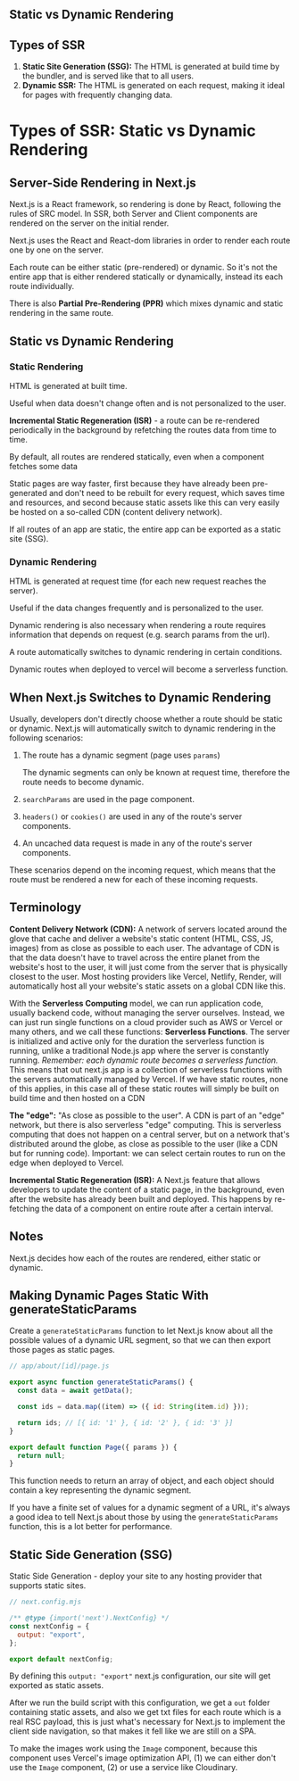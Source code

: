 ## Static vs Dynamic Rendering

## Types of SSR

1. **Static Site Generation (SSG):** The HTML is generated at build time by the bundler, and is served like that to all users.
2. **Dynamic SSR:** The HTML is generated on each request, making it ideal for pages with frequently changing data.

# Types of SSR: Static vs Dynamic Rendering

## Server-Side Rendering in Next.js

Next.js is a React framework, so rendering is done by React, following the rules of SRC model. In SSR, both Server and Client components are rendered on the server on the initial render.

Next.js uses the React and React-dom libraries in order to render each route one by one on the server.

Each route can be either static (pre-rendered) or dynamic. So it's not the entire app that is either rendered statically or dynamically, instead its each route individually.

There is also **Partial Pre-Rendering (PPR)** which mixes dynamic and static rendering in the same route.

## Static vs Dynamic Rendering

### Static Rendering

HTML is generated at built time.

Useful when data doesn't change often and is not personalized to the user.

**Incremental Static Regeneration (ISR)** - a route can be re-rendered periodically in the background by refetching the routes data from time to time.

By default, all routes are rendered statically, even when a component fetches some data

Static pages are way faster, first because they have already been pre-generated and don't need to be rebuilt for every request, which saves time and resources, and second because static assets like this can very easily be hosted on a so-called CDN (content delivery network).

If all routes of an app are static, the entire app can be exported as a static site (SSG).

### Dynamic Rendering

HTML is generated at request time (for each new request reaches the server).

Useful if the data changes frequently and is personalized to the user.

Dynamic rendering is also necessary when rendering a route requires information that depends on request (e.g. search params from the url).

A route automatically switches to dynamic rendering in certain conditions.

Dynamic routes when deployed to vercel will become a serverless function.

## When Next.js Switches to Dynamic Rendering

Usually, developers don't directly choose whether a route should be static or dynamic. Next.js will automatically switch to dynamic rendering in the following scenarios:

1. The route has a dynamic segment (page uses `params`)

   The dynamic segments can only be known at request time, therefore the route needs to become dynamic.

2. `searchParams` are used in the page component.

3. `headers()` or `cookies()` are used in any of the route's server components.

4. An uncached data request is made in any of the route's server components.

These scenarios depend on the incoming request, which means that the route must be rendered a new for each of these incoming requests.

## Terminology

**Content Delivery Network (CDN):** A network of servers located around the glove that cache and deliver a website's static content (HTML, CSS, JS, images) from as close as possible to each user. The advantage of CDN is that the data doesn't have to travel across the entire planet from the website's host to the user, it will just come from the server that is physically closest to the user. Most hosting providers like Vercel, Netlify, Render, will automatically host all your website's static assets on a global CDN like this.

With the **Serverless Computing** model, we can run application code, usually backend code, without managing the server ourselves. Instead, we can just run single functions on a cloud provider such as AWS or Vercel or many others, and we call these functions: **Serverless Functions**. The server is initialized and active only for the duration the serverless function is running, unlike a traditional Node.js app where the server is constantly running. _Remember: each dynamic route becomes a serverless function._ This means that out next.js app is a collection of serverless functions with the servers automatically managed by Vercel. If we have static routes, none of this applies, in this case all of these static routes will simply be built on build time and then hosted on a CDN

**The "edge":** "As close as possible to the user". A CDN is part of an "edge" network, but there is also serverless "edge" computing. This is serverless computing that does not happen on a central server, but on a network that's distributed around the globe, as close as possible to the user (like a CDN but for running code). Important: we can select certain routes to run on the edge when deployed to Vercel.

**Incremental Static Regeneration (ISR):** A Next.js feature that allows developers to update the content of a static page, in the background, even after the website has already been built and deployed. This happens by re-fetching the data of a component on entire route after a certain interval.

## Notes

Next.js decides how each of the routes are rendered, either static or dynamic.

## Making Dynamic Pages Static With generateStaticParams

Create a `generateStaticParams` function to let Next.js know about all the possible values of a dynamic URL segment, so that we can then export those pages as static pages.

```jsx
// app/about/[id]/page.js

export async function generateStaticParams() {
  const data = await getData();

  const ids = data.map((item) => ({ id: String(item.id) }));

  return ids; // [{ id: '1' }, { id: '2' }, { id: '3' }]
}

export default function Page({ params }) {
  return null;
}
```

This function needs to return an array of object, and each object should contain a key representing the dynamic segment.

If you have a finite set of values for a dynamic segment of a URL, it's always a good idea to tell Next.js about those by using the `generateStaticParams` function, this is a lot better for performance.

## Static Side Generation (SSG)

Static Side Generation - deploy your site to any hosting provider that supports static sites.

```mjs
// next.config.mjs

/** @type {import('next').NextConfig} */
const nextConfig = {
  output: "export",
};

export default nextConfig;
```

By defining this `output: "export"` next.js configuration, our site will get exported as static assets.

After we run the build script with this configuration, we get a `out` folder containing static assets, and also we get txt files for each route which is a real RSC payload, this is just what's necessary for Next.js to implement the client side navigation, so that makes it fell like we are still on a SPA.

To make the images work using the `Image` component, because this component uses Vercel's image optimization API, (1) we can either don't use the `Image` component, (2) or use a service like Cloudinary.
